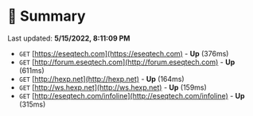 # 📖 Summary
Last updated: **5/15/2022, 8:11:09 PM**

- `GET` [https://eseqtech.com](https://eseqtech.com) - **Up** (376ms)
- `GET` [http://forum.eseqtech.com](http://forum.eseqtech.com) - **Up** (611ms)
- `GET` [http://hexp.net](http://hexp.net) - **Up** (164ms)
- `GET` [http://ws.hexp.net](http://ws.hexp.net) - **Up** (159ms)
- `GET` [http://eseqtech.com/infoline](http://eseqtech.com/infoline) - **Up** (315ms)
